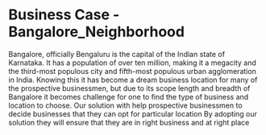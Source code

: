 # Business Case - Bangalore_Neighborhood
Bangalore, officially Bengaluru  is the capital of the Indian state of Karnataka. It has a population of over ten million, making it a megacity and the third-most populous city and fifth-most populous urban agglomeration in India.
Knowing this it has become a dream business  location  for many of the prospective businessmen, but  due to its scope length and breadth of Bangalore it becomes challenge for one to find the type of business and location to choose.
Our solution with help prospective businessmen to decide businesses that they can opt for particular location
By adopting our solution they will ensure that they are in right business and at right place

